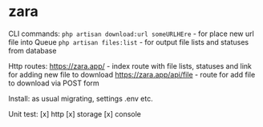 # zara

CLI commands: 
`php artisan download:url someURLHEre` - for place new url file into Queue
`php artisan files:list`  - for output file lists and statuses from database

Http routes:
https://zara.app/ - index route with file lists, statuses and link for adding new file to download
https://zara.app/api/file - route for add file to download via POST form

Install:
as usual migrating, settings .env etc.

Unit test:
[x] http
[x] storage
[x] console
